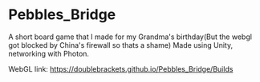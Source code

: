 # Pebbles_Bridge
A short board game that I made for my Grandma's birthday(But the webgl got blocked by China's firewall so thats a shame) Made using Unity, networking with Photon.

WebGL link: https://doublebrackets.github.io/Pebbles_Bridge/Builds


